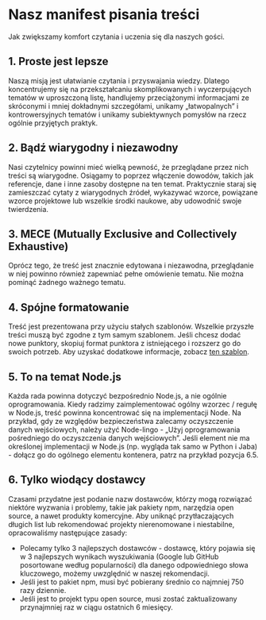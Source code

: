 # Nasz manifest pisania treści

Jak zwiększamy komfort czytania i uczenia się dla naszych gości.

## 1. Proste jest lepsze

Naszą misją jest ułatwianie czytania i przyswajania wiedzy. Dlatego koncentrujemy się na przekształcaniu skomplikowanych i wyczerpujących tematów w uproszczoną listę, handlujemy przeciążonymi informacjami ze skróconymi i mniej dokładnymi szczegółami, unikamy „łatwopalnych” i kontrowersyjnych tematów i unikamy subiektywnych pomysłów na rzecz ogólnie przyjętych praktyk.

## 2. Bądź wiarygodny i niezawodny

Nasi czytelnicy powinni mieć wielką pewność, że przeglądane przez nich treści są wiarygodne. Osiągamy to poprzez włączenie dowodów, takich jak referencje, dane i inne zasoby dostępne na ten temat. Praktycznie staraj się zamieszczać cytaty z wiarygodnych źródeł, wykazywać wzorce, powiązane wzorce projektowe lub wszelkie środki naukowe, aby udowodnić swoje twierdzenia.

## 3. MECE (Mutually Exclusive and Collectively Exhaustive)

Oprócz tego, że treść jest znacznie edytowana i niezawodna, przeglądanie w niej powinno również zapewniać pełne omówienie tematu. Nie można pominąć żadnego ważnego tematu.

## 4. Spójne formatowanie

Treść jest prezentowana przy użyciu stałych szablonów. Wszelkie przyszłe treści muszą być zgodne z tym samym szablonem. Jeśli chcesz dodać nowe punktory, skopiuj format punktora z istniejącego i rozszerz go do swoich potrzeb. Aby uzyskać dodatkowe informacje, zobacz [ten szablon](/sections/template.md).

## 5. To na temat Node.js

Każda rada powinna dotyczyć bezpośrednio Node.js, a nie ogólnie oprogramowania. Kiedy radzimy zaimplementować ogólny wzorzec / regułę w Node.js, treść powinna koncentrować się na implementacji Node. Na przykład, gdy ze względów bezpieczeństwa zalecamy oczyszczenie danych wejściowych, należy użyć Node-lingo - „Użyj oprogramowania pośredniego do oczyszczenia danych wejściowych”. Jeśli element nie ma określonej implementacji w Node.js (np. wygląda tak samo w Python i Jaba) - dołącz go do ogólnego elementu kontenera, patrz na przykład pozycja 6.5.

## 6. Tylko wiodący dostawcy

Czasami przydatne jest podanie nazw dostawców, którzy mogą rozwiązać niektóre wyzwania i problemy, takie jak pakiety npm, narzędzia open source, a nawet produkty komercyjne. Aby uniknąć przytłaczających długich list lub rekomendować projekty nierenomowane i niestabilne, opracowaliśmy następujące zasady:

- Polecamy tylko 3 najlepszych dostawców - dostawcę, który pojawia się w 3 najlepszych wynikach wyszukiwania (Google lub GitHub posortowane według popularności) dla danego odpowiedniego słowa kluczowego, możemy uwzględnić w naszej rekomendacji.
- Jeśli jest to pakiet npm, musi być pobierany średnio co najmniej 750 razy dziennie.
- Jeśli jest to projekt typu open source, musi zostać zaktualizowany przynajmniej raz w ciągu ostatnich 6 miesięcy.
